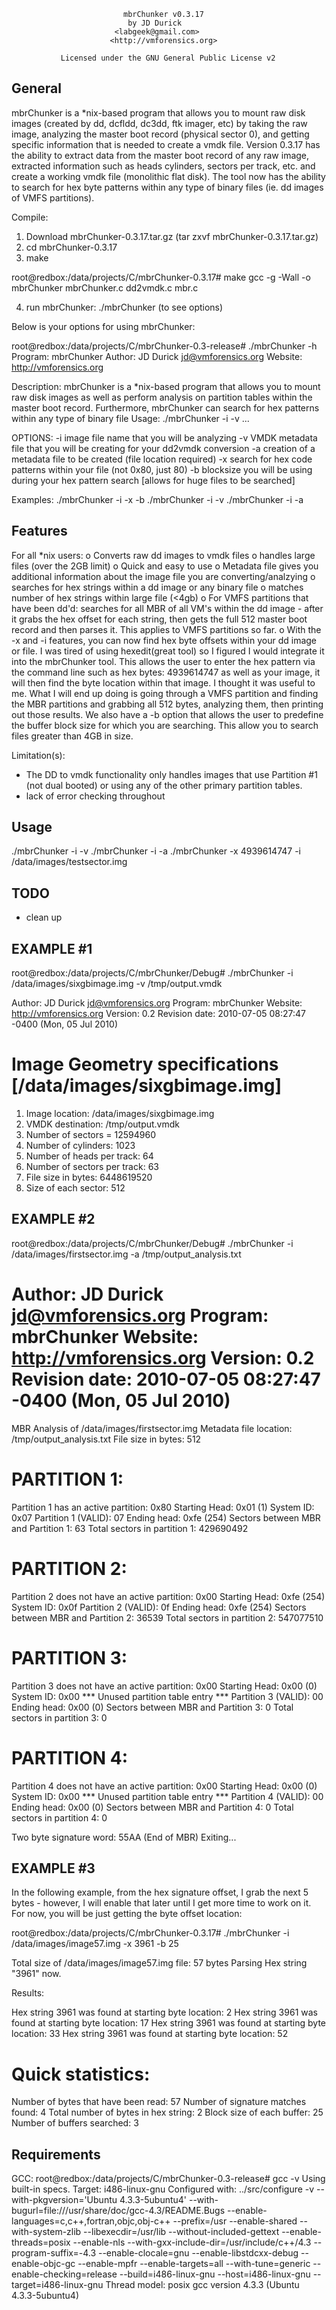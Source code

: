 
                             mbrChunker v0.3.17
                              by JD Durick 
                           <labgeek@gmail.com>
                          <http://vmforensics.org>

               Licensed under the GNU General Public License v2

General
---------- 
mbrChunker is a *nix-based program that allows you to mount raw disk images (created by dd, dcfldd, dc3dd, ftk imager, etc) by taking the
 raw image, analyzing the master boot record (physical sector 0), and getting specific information that is needed to create a vmdk file.
 Version 0.3.17 has the ability to extract data from the master boot record of any raw image, extracted information such as heads
 cylinders, sectors per track, etc. and create a working vmdk file (monolithic flat disk).  The tool now has the ability to search 
 for hex byte patterns within any type of binary files (ie.  dd images of VMFS partitions). 
 
 Compile:
 1.  Download mbrChunker-0.3.17.tar.gz (tar zxvf mbrChunker-0.3.17.tar.gz)
 2.  cd mbrChunker-0.3.17
 3.  make
 
root@redbox:/data/projects/C/mbrChunker-0.3.17# make
gcc -g -Wall -o mbrChunker mbrChunker.c dd2vmdk.c mbr.c
  
 4.  run mbrChunker:  ./mbrChunker (to see options)
 
 
 Below is your options for using mbrChunker:
 
root@redbox:/data/projects/C/mbrChunker-0.3-release# ./mbrChunker -h
Program: mbrChunker
Author:  JD Durick <jd@vmforensics.org>
Website: http://vmforensics.org

Description:  mbrChunker is a *nix-based program that allows you to mount raw disk images
as well as perform analysis on partition tables within the master boot record.  Furthermore,
mbrChunker can search for hex patterns within any type of binary file
Usage: ./mbrChunker -i <path to dd image> -v <output path of vmdk>...

OPTIONS:
   -i image file name that you will be analyzing
   -v VMDK metadata file that you will be creating for your dd2vmdk conversion
   -a creation of a metadata file to be created (file location required)
   -x search for hex code patterns within your file (not 0x80, just 80)
   -b blocksize you will be using during your hex pattern search [allows for huge files to be searched]
   
Examples:
./mbrChunker -i <raw image path location> -x <hex pattern> -b <blocksize for buffer>
./mbrChunker -i <raw image path location> -v <vmdk output file location>
./mbrChunker -i <raw image path location> -a <output of analysis file>
 
 

Features
-----------
For all *nix users:
    o Converts raw dd images to vmdk files
    o handles large files (over the 2GB limit)
    o Quick and easy to use
    o Metadata file gives you additional information about the image file you are converting/analzying
    o searches for hex strings within a dd image or any binary file
    o matches number of hex strings within large file (<4gb)
    o For VMFS partitions that have been dd'd:  searches for all MBR of all VM's within the dd image
    	 - after it grabs the hex offset for each string, then gets the full 512 master boot record 
    	   and then parses it.  This applies to VMFS partitions so far.
    o With the -x and -i features, you can now find hex byte offsets within your dd image or file.  I 
      was tired of using hexedit(great tool) so I figured I would integrate it into the mbrChunker tool.
      This allows the user to enter the hex pattern via the command line such as hex bytes:  4939614747 
      as well as your image, it will then find the byte location within that image.  I thought it was useful 
      to me.  What I will end up doing is going through a VMFS partition and finding the MBR partitions
      and grabbing all 512 bytes, analyzing them, then printing out those results.  We also have a -b option
      that allows the user to predefine the buffer block size for which you are searching.  This allow you to 
      search files greater than 4GB in size.
    

Limitation(s):
 - The DD to vmdk functionality only handles images that use Partition #1 (not dual booted) or using
 any of the other primary partition tables.
 - lack of error checking throughout
 
Usage
------

./mbrChunker -i <raw image path location> -v <vmdk output file location>
./mbrChunker -i <raw image path location> -a <output of analysis file>
./mbrChunker -x 4939614747 -i /data/images/testsector.img 

TODO
----
 - clean up

EXAMPLE #1
---------
root@redbox:/data/projects/C/mbrChunker/Debug# ./mbrChunker -i /data/images/sixgbimage.img -v /tmp/output.vmdk

Author:   JD Durick <jd@vmforensics.org>
Program:  mbrChunker
Website:  http://vmforensics.org
Version:  0.2
Revision date:  2010-07-05 08:27:47 -0400 (Mon, 05 Jul 2010)

Image Geometry specifications [/data/images/sixgbimage.img]
================================
1.  Image location:  /data/images/sixgbimage.img
1.  VMDK destination:  /tmp/output.vmdk
2.  Number of sectors = 12594960
3.  Number of cylinders:  1023
4.  Number of heads per track:  64
5.  Number of sectors per track: 63
6.  File size in bytes: 6448619520
7.  Size of each sector: 512

EXAMPLE #2
----------
root@redbox:/data/projects/C/mbrChunker/Debug# ./mbrChunker -i /data/images/firstsector.img -a /tmp/output_analysis.txt

Author:   JD Durick <jd@vmforensics.org>
Program:  mbrChunker
Website:  http://vmforensics.org
Version:  0.2
Revision date:  2010-07-05 08:27:47 -0400 (Mon, 05 Jul 2010)
======================================

MBR Analysis of /data/images/firstsector.img
Metadata file location:  /tmp/output_analysis.txt
File size in bytes:         512

PARTITION 1:
============

Partition 1 has an active partition:  0x80
Starting Head:	0x01 (1)
System ID:	0x07
Partition 1 (VALID):  07
Ending head:	0xfe (254)
Sectors between MBR and Partition 1:  63
Total sectors in partition 1:  429690492

PARTITION 2:
============

Partition 2 does not have an active partition:  0x00
Starting Head:	0xfe (254)
System ID:	0x0f
Partition 2 (VALID):  0f
Ending head:	0xfe (254)
Sectors between MBR and Partition 2:  36539
Total sectors in partition 2:  547077510

PARTITION 3:
============

Partition 3 does not have an active partition:  0x00
Starting Head:	0x00 (0)
System ID:	0x00
*** Unused partition table entry ***
Partition 3 (VALID):  00
Ending head:	0x00 (0)
Sectors between MBR and Partition 3:  0
Total sectors in partition 3:  0

PARTITION 4:
============

Partition 4 does not have an active partition:  0x00
Starting Head:	0x00 (0)
System ID:	0x00
*** Unused partition table entry ***
Partition 4 (VALID):  00
Ending head:	0x00 (0)
Sectors between MBR and Partition 4:  0
Total sectors in partition 4:  0

Two byte signature word:  55AA (End of MBR)
Exiting...

EXAMPLE #3
----------
In the following example, from the hex signature offset, I grab the next 5 bytes - however, 
I will enable that later until I get more time to work on it.  For now, you will be just getting the 
byte offset location:

root@redbox:/data/projects/C/mbrChunker-0.3.17# ./mbrChunker -i /data/images/image57.img -x 3961 -b 25

Total size of /data/images/image57.img file:  57 bytes
Parsing Hex string "3961" now.

Results:

Hex string 3961 was found at starting byte location:  2
Hex string 3961 was found at starting byte location:  17
Hex string 3961 was found at starting byte location:  33
Hex string 3961 was found at starting byte location:  52


Quick statistics:
=====================
Number of bytes that have been read:  57
Number of signature matches found:  4
Total number of bytes in hex string:  2
Block size of each buffer:  25
Number of buffers searched:  3

Requirements
------------
GCC:
root@redbox:/data/projects/C/mbrChunker-0.3-release# gcc -v
Using built-in specs.
Target: i486-linux-gnu
Configured with: ../src/configure -v --with-pkgversion='Ubuntu 4.3.3-5ubuntu4' --with-bugurl=file:///usr/share/doc/gcc-4.3/README.Bugs --enable-languages=c,c++,fortran,objc,obj-c++ --prefix=/usr --enable-shared --with-system-zlib --libexecdir=/usr/lib --without-included-gettext --enable-threads=posix --enable-nls --with-gxx-include-dir=/usr/include/c++/4.3 --program-suffix=-4.3 --enable-clocale=gnu --enable-libstdcxx-debug --enable-objc-gc --enable-mpfr --enable-targets=all --with-tune=generic --enable-checking=release --build=i486-linux-gnu --host=i486-linux-gnu --target=i486-linux-gnu
Thread model: posix
gcc version 4.3.3 (Ubuntu 4.3.3-5ubuntu4) 

               
